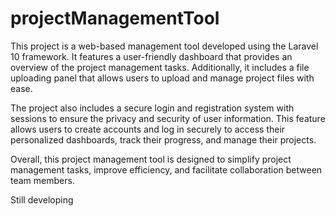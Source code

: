 # projectManagementTool
This project is a web-based management tool developed using the Laravel 10 framework. It features a user-friendly dashboard that provides an overview of the project management tasks. Additionally, it includes a file uploading panel that allows users to upload and manage project files with ease.

The project also includes a secure login and registration system with sessions to ensure the privacy and security of user information. This feature allows users to create accounts and log in securely to access their personalized dashboards, track their progress, and manage their projects.

Overall, this project management tool is designed to simplify project management tasks, improve efficiency, and facilitate collaboration between team members.

Still developing
